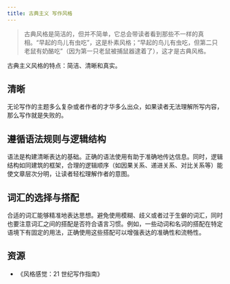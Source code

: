 ```yaml
---
title: 古典主义 写作风格
---
```


> 古典风格是简洁的，但并不简单，它总会带读者看到那些不一样的真相。“早起的鸟儿有虫吃”，这是朴素风格；“早起的鸟儿有虫吃，但第二只老鼠有奶酪吃”（因为第一只老鼠被捕鼠器逮着了），这才是古典风格。

古典主义风格的特点：简洁、清晰和真实。

## 清晰
无论写作的主题多么复杂或者作者的才华多么出众，如果读者无法理解所写内容，那么写作就是失败的。

## 遵循语法规则与逻辑结构
语法是构建清晰表达的基础。正确的语法使用有助于准确地传达信息。同时，逻辑结构如同建筑的框架，合理的逻辑顺序（如因果关系、递进关系、对比关系等）能使文章层次分明，让读者轻松理解作者的意图。

## 词汇的选择与搭配
合适的词汇能够精准地表达思想。避免使用模糊、歧义或者过于生僻的词汇，同时也要注意词汇之间的搭配是否符合语言习惯。例如，一些动词和名词的搭配在特定语境下有固定的用法，正确使用这些搭配可以增强表达的准确性和流畅性。

## 资源
* 《风格感觉：21 世纪写作指南》
